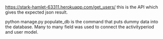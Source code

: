 https://stark-hamlet-63311.herokuapp.com/get_users/
this is the API which gives the expected json result.

python manage.py populate_db is the command that puts dummy data into the database.
Many to many field was used to connect the activityperiod and user model.
